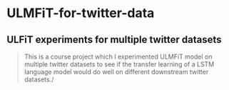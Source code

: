 # **ULMFiT**-for-twitter-data
## **ULFiT** experiments for multiple twitter datasets

>This is a course project which I experimented ULMFiT model on multiple twitter datasets to see if the transfer learning of a LSTM language model would do well on different downstream twitter datasets./

